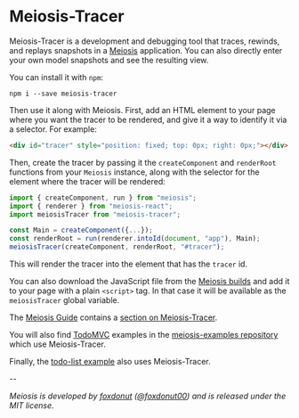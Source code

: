 # Meiosis-Tracer

Meiosis-Tracer is a development and debugging tool that traces, rewinds, and replays snapshots in a
[Meiosis](http://meiosis.js.org) application. You can also directly enter your own model snapshots
and see the resulting view.

You can install it with `npm`:

```
npm i --save meiosis-tracer
```

Then use it along with Meiosis. First, add an HTML element to your page where you want the tracer
to be rendered, and give it a way to identify it via a selector. For example:

```html
<div id="tracer" style="position: fixed; top: 0px; right: 0px;"></div>
```

Then, create the tracer by passing it the `createComponent` and `renderRoot` functions from your
`Meiosis` instance, along with the selector for the element where the tracer will be rendered:

```javascript
import { createComponent, run } from "meiosis";
import { renderer } from "meiosis-react";
import meiosisTracer from "meiosis-tracer";

const Main = createComponent({...});
const renderRoot = run(renderer.intoId(document, "app"), Main);
meiosisTracer(createComponent, renderRoot, "#tracer");
```

This will render the tracer into the element that has the `tracer` id.

You can also download the JavaScript file from the [Meiosis builds](http://meiosis.js.org/builds) and add it to your page with a plain `<script>` tag. In that case it will be available as the `meiosisTracer` global variable.

The [Meiosis Guide](https://www.gitbook.com/book/foxdonut/meiosis-guide/) contains a
[section on Meiosis-Tracer](https://foxdonut.gitbooks.io/meiosis-guide/content/tracing_and_debugging.html).

You will also find [TodoMVC](http://todomvc.com) examples in the
[meiosis-examples repository](https://github.com/foxdonut/meiosis-examples/tree/master/examples/todomvc) which use Meiosis-Tracer.

Finally, the [todo-list example](https://github.com/foxdonut/meiosis-examples/tree/master/examples/todo-list)
also uses Meiosis-Tracer.

--

_Meiosis is developed by [foxdonut](https://github.com/foxdonut)
([@foxdonut00](http://twitter.com/foxdonut00)) and is released under the MIT license._
